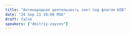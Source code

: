 ```yaml
---
title: "Антинародная деятельность сект под флагом КОБ"
date: "24 Sep 21 18:00 MSK"
draft: false
speakers: ["dmitriy-zaycev"]
---
```

